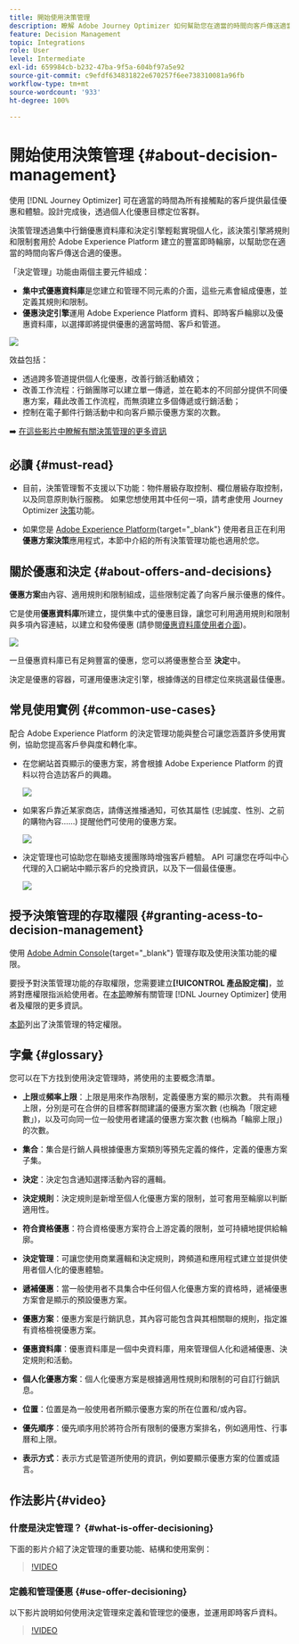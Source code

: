 ```yaml
---
title: 開始使用決策管理
description: 瞭解 Adobe Journey Optimizer 如何幫助您在適當的時間向客戶傳送適當的優惠
feature: Decision Management
topic: Integrations
role: User
level: Intermediate
exl-id: 659984cb-b232-47ba-9f5a-604bf97a5e92
source-git-commit: c9efdf634831822e670257f6ee738310081a96fb
workflow-type: tm+mt
source-wordcount: '933'
ht-degree: 100%

---
```


# 開始使用決策管理 {#about-decision-management}

使用 [!DNL Journey Optimizer] 可在適當的時間為所有接觸點的客戶提供最佳優惠和體驗。設計完成後，透過個人化優惠目標定位客群。

決策管理透過集中行銷優惠資料庫和決定引擎輕鬆實現個人化，該決策引擎將規則和限制套用於 Adobe Experience Platform 建立的豐富即時輪廓，以幫助您在適當的時間向客戶傳送合適的優惠。

「決定管理」功能由兩個主要元件組成：

* **集中式優惠資料庫**&#x200B;是您建立和管理不同元素的介面，這些元素會組成優惠，並定義其規則和限制。
* **優惠決定引擎**&#x200B;運用 Adobe Experience Platform 資料、即時客戶輪廓以及優惠資料庫，以選擇即將提供優惠的適當時間、客戶和管道。

![](../assets/architecture.png)

效益包括：

* 透過跨多管道提供個人化優惠，改善行銷活動績效；
* 改善工作流程：行銷團隊可以建立單一傳遞，並在範本的不同部分提供不同優惠方案，藉此改善工作流程，而無須建立多個傳遞或行銷活動；
* 控制在電子郵件行銷活動中和向客戶顯示優惠方案的次數。

➡️ [在這些影片中瞭解有關決策管理的更多資訊](#video)

## 必讀 {#must-read}

* 目前，決策管理暫不支援以下功能：物件層級存取控制、欄位層級存取控制，以及同意原則執行服務。 如果您想使用其中任何一項，請考慮使用 Journey Optimizer [決策](../../experience-decisioning/gs-experience-decisioning.md)功能。

* 如果您是 [Adobe Experience Platform](https://experienceleague.adobe.com/docs/experience-platform/landing/home.html?lang=zh-Hant){target="_blank"} 使用者且正在利用&#x200B;**優惠方案決策**&#x200B;應用程式，本節中介紹的所有決策管理功能也適用於您。

## 關於優惠和決定 {#about-offers-and-decisions}

**優惠方案**&#x200B;由內容、適用規則和限制組成，這些限制定義了向客戶展示優惠的條件。

它是使用&#x200B;**優惠資料庫**&#x200B;所建立，提供集中式的優惠目錄，讓您可利用適用規則和限制與多項內容連結，以建立和發佈優惠 (請參閱[優惠資料庫使用者介面](../get-started/user-interface.md))。

![](../assets/offer_structure.png)

一旦優惠資料庫已有足夠豐富的優惠，您可以將優惠整合至 **決定**&#x200B;中。

決定是優惠的容器，可運用優惠決定引擎，根據傳送的目標定位來挑選最佳優惠。

## 常見使用實例 {#common-use-cases}

配合 Adobe Experience Platform 的決定管理功能與整合可讓您涵蓋許多使用實例，協助您提高客戶參與度和轉化率。

* 在您網站首頁顯示的優惠方案，將會根據 Adobe Experience Platform 的資料以符合造訪客戶的興趣。

  ![](../assets/website.png)

* 如果客戶靠近某家商店，請傳送推播通知，可依其屬性 (忠誠度、性別、之前的購物內容……) 提醒他們可使用的優惠方案。

  ![](../assets/push_sample.png)

* 決定管理也可協助您在聯絡支援團隊時增強客戶體驗。 API 可讓您在呼叫中心代理的入口網站中顯示客戶的兌換資訊，以及下一個最佳優惠。

  ![](../../assets/do-not-localize/call-center.png)

## 授予決策管理的存取權限 {#granting-acess-to-decision-management}

使用 [Adobe Admin Console](https://helpx.adobe.com/tw/enterprise/managing/user-guide.html){target="_blank"} 管理存取及使用決策功能的權限。

要授予對決策管理功能的存取權限，您需要建立&#x200B;**[!UICONTROL 產品設定檔]**，並將對應權限指派給使用者。在[本節](../../administration/permissions.md)瞭解有關管理 [!DNL Journey Optimizer] 使用者及權限的更多資訊。

[本節](../../administration/high-low-permissions.md#decisions-permissions)列出了決策管理的特定權限。

## 字彙 {#glossary}

您可以在下方找到使用決定管理時，將使用的主要概念清單。

* **上限**&#x200B;或&#x200B;**頻率上限**：上限是用來作為限制，定義優惠方案的顯示次數。 共有兩種上限，分別是可在合併的目標客群間建議的優惠方案次數 (也稱為「限定總數」)，以及可向同一位一般使用者建議的優惠方案次數 (也稱為「輪廓上限」) 的次數。

* **集合**：集合是行銷人員根據優惠方案類別等預先定義的條件，定義的優惠方案子集。

* **決定**：決定包含通知選擇活動內容的邏輯。

* **決定規則**：決定規則是新增至個人化優惠方案的限制，並可套用至輪廓以判斷適用性。

* **符合資格優惠**：符合資格優惠方案符合上游定義的限制，並可持續地提供給輪廓。

* **決定管理**：可讓您使用商業邏輯和決定規則，跨頻道和應用程式建立並提供使用者個人化的優惠體驗。

* **遞補優惠**：當一般使用者不具集合中任何個人化優惠方案的資格時，遞補優惠方案會是顯示的預設優惠方案。

* **優惠方案**：優惠方案是行銷訊息，其內容可能包含與其相關聯的規則，指定誰有資格檢視優惠方案。

* **優惠資料庫**：優惠資料庫是一個中央資料庫，用來管理個人化和遞補優惠、決定規則和活動。

* **個人化優惠方案**：個人化優惠方案是根據適用性規則和限制的可自訂行銷訊息。

* **位置**：位置是為一般使用者所顯示優惠方案的所在位置和/或內容。

* **優先順序**：優先順序用於將符合所有限制的優惠方案排名，例如適用性、行事曆和上限。

* **表示方式**：表示方式是管道所使用的資訊，例如要顯示優惠方案的位置或語言。

## 作法影片{#video}

### 什麼是決定管理？ {#what-is-offer-decisioning}

下面的影片介紹了決定管理的重要功能、結構和使用案例：

>[!VIDEO](https://video.tv.adobe.com/v/326961?quality=12&learn=on)

### 定義和管理優惠 {#use-offer-decisioning}

以下影片說明如何使用決定管理來定義和管理您的優惠，並運用即時客戶資料。

>[!VIDEO](https://video.tv.adobe.com/v/326841?quality=12&learn=on)


